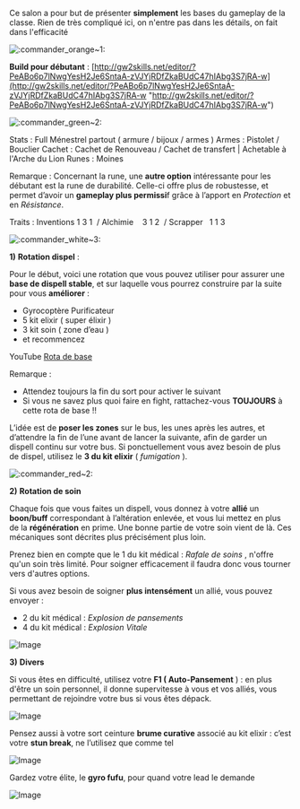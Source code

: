 Ce salon a pour but de présenter **simplement** les bases du gameplay de la classe. Rien de très compliqué ici, on n'entre pas dans les détails, on fait dans l'efficacité

![:commander_orange~1:](https://cdn.discordapp.com/emojis/833004310828417066.webp?size=44&quality=lossless) 

**Build pour débutant** : 
[http://gw2skills.net/editor/?PeABo6p7lNwgYesH2Je6SntaA-zVJYjRDfZkaBUdC47hIAbg3S7jRA-w](http://gw2skills.net/editor/?PeABo6p7lNwgYesH2Je6SntaA-zVJYjRDfZkaBUdC47hIAbg3S7jRA-w "http://gw2skills.net/editor/?PeABo6p7lNwgYesH2Je6SntaA-zVJYjRDfZkaBUdC47hIAbg3S7jRA-w")

![:commander_green~2:](https://cdn.discordapp.com/emojis/833004264683077634.webp?size=44&quality=lossless)

Stats : Full Ménestrel partout ( armure / bijoux / armes )
Armes : Pistolet / Bouclier
Cachet : Cachet de Renouveau / Cachet de transfert | Achetable à l'Arche du Lion
Runes : Moines

Remarque : Concernant la rune, une **autre option** intéressante pour les débutant est la rune de durabilité. Celle-ci offre plus de robustesse, et permet d’avoir un **gameplay plus permissi**f grâce à l’apport en _Protection_ et en _Résistance_.

Traits : Inventions 1 3 1  / Alchimie    3 1 2  / Scrapper   1 1 3

![:commander_white~3:](https://cdn.discordapp.com/emojis/833004362334076959.webp?size=44&quality=lossless)

**1)** **Rotation dispel** :

Pour le début, voici une rotation que vous pouvez utiliser pour assurer une **base de dispell stable**, et sur laquelle vous pourrez construire par la suite pour vous **améliorer** :
- Gyrocoptère Purificateur
- 5 kit elixir ( super élixir )
- 3 kit soin ( zone d’eau )
- et recommencez

YouTube [Rota de base](https://youtu.be/mHif4P6-ZNA)

Remarque :
- Attendez toujours la fin du sort pour activer le suivant
- Si vous ne savez plus quoi faire en fight, rattachez-vous **TOUJOURS** à cette rota de base !!

L’idée est de **poser les zones** sur le bus, les unes après les autres, et d’attendre la fin de l’une avant de lancer la suivante, afin de garder un dispell continu sur votre bus. Si ponctuellement vous avez besoin de plus de dispel, utilisez le **3 du kit elixir** ( _fumigation_ ).

![:commander_red~2:](https://cdn.discordapp.com/emojis/833004347007959050.webp?size=44&quality=lossless)

**2)** **Rotation de soin**

Chaque fois que vous faites un dispell, vous donnez à votre **allié** un **boon/buff** correspondant à l’altération enlevée, et vous lui mettez en plus de la **régénération** en prime. Une bonne partie de votre soin vient de là. Ces mécaniques sont décrites plus précisément plus loin.

Prenez bien en compte que le 1 du kit médical : _Rafale de soins_ , n'offre qu'un soin très limité. Pour soigner efficacement il faudra donc vous tourner vers d'autres options.

Si vous avez besoin de soigner **plus intensément** un allié, vous pouvez envoyer :
- 2 du kit médical : _Explosion de pansements_
- 4 du kit médical : _Explosion Vitale_

![Image](https://media.discordapp.net/attachments/774996446171889714/838086385604886538/unknown.png?width=400&height=106)

**3)** **Divers**

Si vous êtes en difficulté, utilisez votre **F1 ( Auto-Pansement** ) : en plus d'être un soin personnel, il donne supervitesse à vous et vos alliés, vous permettant de rejoindre votre bus si vous êtes dépack.

![Image](https://media.discordapp.net/attachments/774996446171889714/838087353188876318/unknown.png?width=400&height=48)

Pensez aussi à votre sort ceinture **brume curative** associé au kit elixir : c’est votre **stun break**, ne l’utilisez que comme tel

![Image](https://media.discordapp.net/attachments/774996446171889714/838087721296724028/unknown.png?width=400&height=64)

Gardez votre élite, le **gyro fufu**, pour quand votre lead le demande

![Image](https://media.discordapp.net/attachments/774996446171889714/838088336279076885/unknown.png?width=400&height=47)

